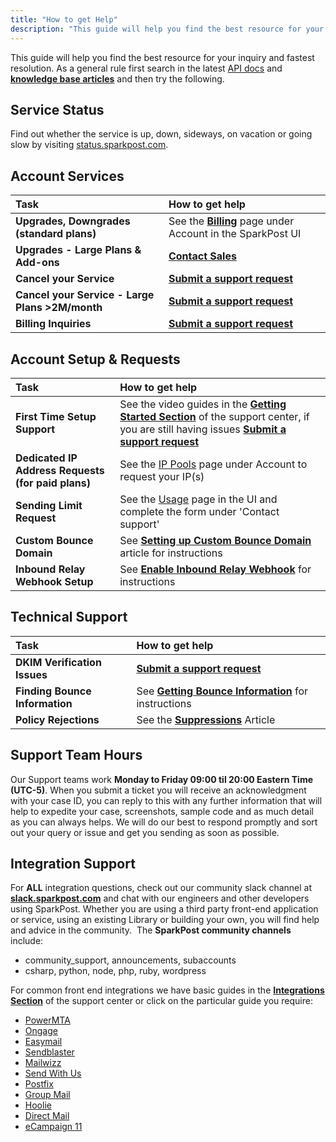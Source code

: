 ```yaml
---
title: "How to get Help"
description: "This guide will help you find the best resource for your inquiry and fastest resolution As a general rule first search in the latest API docs and knowledge base articles and then try the following Service Status Find out whether the service is up down sideways on vacation or going..."
---
```


This guide will help you find the best resource for your inquiry and fastest resolution. As a general rule first search in the latest [API docs](https://developers.sparkpost.com/api/) and **[knowledge base articles](http://support.sparkpost.com)** and then try the following. 

## Service Status

Find out whether the service is up, down, sideways, on vacation or going slow by visiting [status.sparkpost.com](http://status.sparkpost.com).

## Account Services

| Task                                            | How to get help                                                                                                                                                  |
|:------------------------------------------------|:-----------------------------------------------------------------------------------------------------------------------------------------------------------------|
| **Upgrades, Downgrades (standard plans)**       | See the **[Billing](https://app.sparkpost.com/account/billing)** page under Account in the SparkPost UI                                                          |
| **Upgrades - Large Plans & Add-ons**            | **[Contact Sales](mailto:insidesales@sparkpost.com?subject=Account%20Change)**                                                                                   |
| **Cancel your Service**                         | **[Submit a support request](https://support.sparkpost.com/customer/portal/emails/new?email[subject]=Web:%20Cancel%20Service%20Request:%20Selfserve%20Account)** |
| **Cancel your Service - Large Plans >2M/month** | **[Submit a support request](https://support.sparkpost.com/customer/portal/emails/new?email[subject]=Web:%20Cancel%20Service%20Request:%20Large%20Account)**     |
| **Billing Inquiries**                           | **[Submit a support request](https://support.sparkpost.com/customer/portal/emails/new?email[subject]=Web:%20Billing%20Enquiry%20Selfserve%20Account)**           |

## Account Setup & Requests

| Task                                               | How to get help                                                                                                                                                                                                                                                                                                                         |
|:---------------------------------------------------|:----------------------------------------------------------------------------------------------------------------------------------------------------------------------------------------------------------------------------------------------------------------------------------------------------------------------------------------|
| **First Time Setup Support**                       | See the video guides in the **[Getting Started Section](https://support.sparkpost.com/customer/en/portal/topics/770787-getting-started/articles)** of the support center, if you are still having issues **[Submit a support request](https://support.sparkpost.com/customer/portal/emails/new?email[subject]=Web:%20Setup%20Support)** |
| **Dedicated IP Address Requests (for paid plans)** | See the [IP Pools](https://app.sparkpost.com/account/ip-pools) page under Account to request your IP(s)                                                                                                                                                                                                                                 |
| **Sending Limit Request**                          | See the [Usage](https://app.sparkpost.com/account/usage) page in the UI and complete the form under 'Contact support'                                                                                                                                                                                                                   |
| **Custom Bounce Domain**                           | See **[Setting up Custom Bounce Domain](http://support.sparkpostelite.com/customer/en/portal/articles/2371794-requesting-a-custom-bounce-domain)** article for instructions                                                                                                                                                             |
| **Inbound Relay Webhook Setup**                    | See **[Enable Inbound Relay Webhook](http://support.sparkpost.com/customer/en/portal/articles/2039614-enabling-inbound-email-relaying-relay-webhooks)** for instructions                                                                                                                                                                |

## Technical Support

| Task                           | How to get help                                                                                                                                                       |
|:-------------------------------|:----------------------------------------------------------------------------------------------------------------------------------------------------------------------|
| **DKIM Verification Issues**   | **[Submit a support request](https://support.sparkpost.com/customer/portal/emails/new?email[subject]=Web:%20DKIM%20Verification%20Issue)**                            |
| **Finding Bounce Information** | See **[Getting Bounce Information](https://support.sparkpost.com/customer/en/portal/articles/2461190-how-do-i-retrieve-bounce-info-from-sparkpost)** for instructions |
| **Policy Rejections**          | See the **[Suppressions](https://support.sparkpost.com/customer/en/portal/articles/1929891-using-suppression-lists)** Article                                         |

## Support Team Hours

Our Support teams work **Monday to Friday 09:00 til 20:00 Eastern Time (UTC-5)**. When you submit a ticket you will receive an acknowledgment with your case ID, you can reply to this with any further information that will help to expedite your case, screenshots, sample code and as much detail as you can always helps. We will do our best to respond promptly and sort out your query or issue and get you sending as soon as possible.

## Integration Support

For **ALL** integration questions, check out our community slack channel at **[slack.sparkpost.com](http://slack.sparkpost.com/)** and chat with our engineers and other developers using SparkPost. Whether you are using a third party front-end application or service, using an existing Library or building your own, you will find help and advice in the community.
 The **SparkPost community channels** include:

* community_support, announcements, subaccounts
* csharp, python, node, php, ruby, wordpress

For common front end integrations we have basic guides in the **[Integrations Section](http://support.sparkpost.com/customer/en/portal/topics/780292-integrations/articles)** of the support center or click on the particular guide you require:

* [PowerMTA](https://support.sparkpost.com/customer/portal/articles/2155339)
* [Ongage](https://support.sparkpost.com/customer/en/portal/articles/1930046-using-sparkpost-with-the-ongage-email-marketing-platform)
* [Easymail](https://support.sparkpost.com/customer/en/portal/articles/2039973-using-sparkpost-with-easymail)
* [Sendblaster](https://support.sparkpost.com/customer/en/portal/articles/2036575-using-sparkpost-with-sendblaster)
* [Mailwizz](https://support.sparkpost.com/customer/en/portal/articles/2036581-using-sparkpost-with-mailwizz)
* [Send With Us](https://support.sparkpost.com/customer/en/portal/articles/1930049-using-sparkpost-with-the-sendwithus-transactional-email-management-platform)
* [Postfix](https://support.sparkpost.com/customer/en/portal/articles/2030960-using-sparkpost-with-postfix)
* [Group Mail](https://support.sparkpost.com/customer/en/portal/articles/2032944-using-sparkpost-with-group-mail)
* [Hoolie](https://support.sparkpost.com/customer/en/portal/articles/2046445-using-sparkpost-with-hoolie)
* [Direct Mail](https://support.sparkpost.com/customer/en/portal/articles/2040317-using-sparkpost-with-directmail)
* [eCampaign 11](https://support.sparkpost.com/customer/en/portal/articles/2092525-using-sparkpost-with-ecampaign-11)

